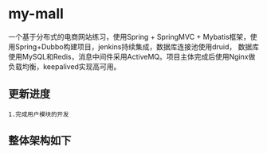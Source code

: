 # my-mall
   一个基于分布式的电商网站练习，使用Spring + SpringMVC + Mybatis框架，使用Spring+Dubbo构建项目，jenkins持续集成，数据库连接池使用druid，
数据库使用MySQL和Redis，消息中间件采用ActiveMQ。项目主体完成后使用Nginx做负载均衡，keepalived实现高可用。
    
## 更新进度
    1.完成用户模块的开发

    
## 整体架构如下

    
